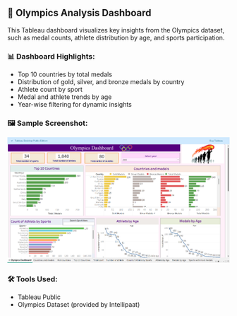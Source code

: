 ## 🏅 Olympics Analysis Dashboard

This Tableau dashboard visualizes key insights from the Olympics dataset, such as medal counts, athlete distribution by age, and sports participation.

### 📊 Dashboard Highlights:
- Top 10 countries by total medals
- Distribution of gold, silver, and bronze medals by country
- Athlete count by sport
- Medal and athlete trends by age
- Year-wise filtering for dynamic insights

### 🖼️ Sample Screenshot:
![Olympics Dashboard](./Screenshot%202025-08-01%20190434.png)


### 🛠 Tools Used:
- Tableau Public
- Olympics Dataset (provided by Intellipaat)
